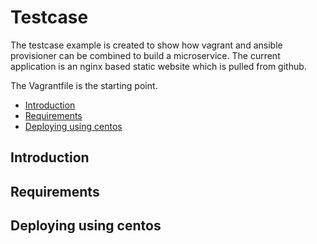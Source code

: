 # Testcase

The testcase example is created to show how vagrant and ansible provisioner can be combined to build a microservice.
The current application is an nginx based static website which is pulled from github.

The Vagrantfile is the starting point.

* [Introduction](#getting-started)
* [Requirements](#requirements)
* [Deploying using centos](#deploying-centos)

## Introduction

## Requirements

## Deploying using centos
 
